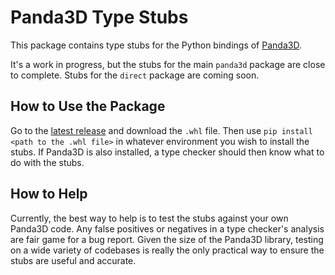 # Panda3D Type Stubs

This package contains type stubs for the Python bindings of
[Panda3D](https://www.panda3d.org/).

It's a work in progress, but the stubs for the main `panda3d` package are
close to complete. Stubs for the `direct` package are coming soon.

## How to Use the Package

Go to the [latest release](https://github.com/WMOkiishi/types-panda3d/releases/latest)
and download the `.whl` file. Then use `pip install <path to the .whl file>`
in whatever environment you wish to install the stubs. If Panda3D is also installed,
a type checker should then know what to do with the stubs.

## How to Help

Currently, the best way to help is to test the stubs against your own Panda3D
code. Any false positives or negatives in a type checker's analysis are fair
game for a bug report. Given the size of the Panda3D library, testing on a
wide variety of codebases is really the only practical way to ensure the stubs
are useful and accurate.
